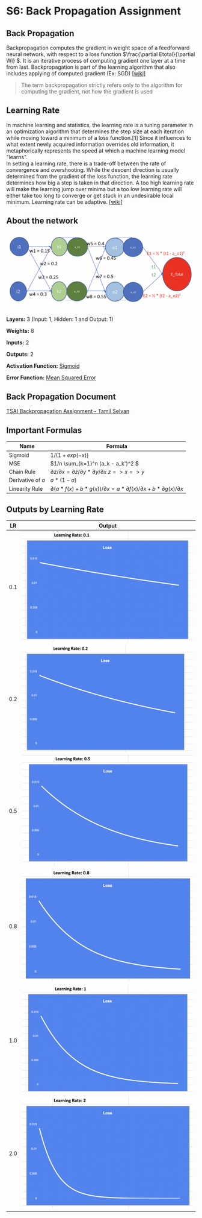 # S6: Back Propagation Assignment

## Back Propagation

Backpropagation computes the gradient in weight space of a feedforward neural network, with respect to a loss function $\frac{\partial Etotal}{\partial Wi} $. It is an iterative process of computing gradient one layer at a time from last. Backpropagation is part of the learning algorithm that also includes applying of computed gradient (Ex: SGD) [[wiki]](https://en.wikipedia.org/wiki/Backpropagation)

> The term backpropagation strictly refers only to the algorithm for computing the gradient, not how the gradient is used

## Learning Rate
In machine learning and statistics, the learning rate is a tuning parameter in an optimization algorithm that determines the step size at each iteration while moving toward a minimum of a loss function.[1] Since it influences to what extent newly acquired information overrides old information, it metaphorically represents the speed at which a machine learning model "learns".  
In setting a learning rate, there is a trade-off between the rate of convergence and overshooting. While the descent direction is usually determined from the gradient of the loss function, the learning rate determines how big a step is taken in that direction. A too high learning rate will make the learning jump over minima but a too low learning rate will either take too long to converge or get stuck in an undesirable local minimum. Learning rate can be adaptive. [[wiki]](https://en.wikipedia.org/wiki/Learning_rate)

## About the network

![Network](Network.png)

**Layers:** 3 (Input: 1, Hidden: 1 and Output: 1) 

**Weights:** 8 

**Inputs:** 2  

**Outputs:** 2

**Activation Function:** [Sigmoid](https://en.wikipedia.org/wiki/Sigmoid_function#:~:text=8%20External%20links-,Definition,refer%20to%20the%20same%20object.)

**Error Function:** [Mean Squared Error](https://en.wikipedia.org/wiki/Mean_squared_error)

## Back Propagation Document

[TSAI Backpropagation Assignment - Tamil Selvan](https://docs.google.com/spreadsheets/d/1GA_GmtCZ7NVgXPDtNhTgmYEpnT9lJ8MNiPwMx0Tyg8A/edit#gid=0)

## Important Formulas

| Name      | Formula |
| ----------- | ----------- |
| Sigmoid      | $1/(1 + exp (-x))$ |
| MSE   | $1/n \sum_{k=1}^n (a_k - a_k')^2  $ |
| Chain Rule   | $∂z/∂x = ∂z/∂y * ∂y/∂x$ $z => x => y$         |
|  Derivative of σ   | $σ * (1-σ)$ |
| Linearity Rule  | $∂(a*f(x) + b*g(x))/∂x = a*∂f(x)/∂x + b*∂g(x)/∂x$     | 


## Outputs by Learning Rate

| LR      | Output |
| ----------- | ----------- |
| 0.1      | ![lr01](lr01.png)      |
| 0.2   | ![lr02](lr02.png)       |
| 0.5   | ![lr05](lr05.png)       |
| 0.8   | ![lr08](lr08.png)       |
| 1.0   | ![lr10](lr10.png)       |
| 2.0   | ![lr20](lr20.png)      |
